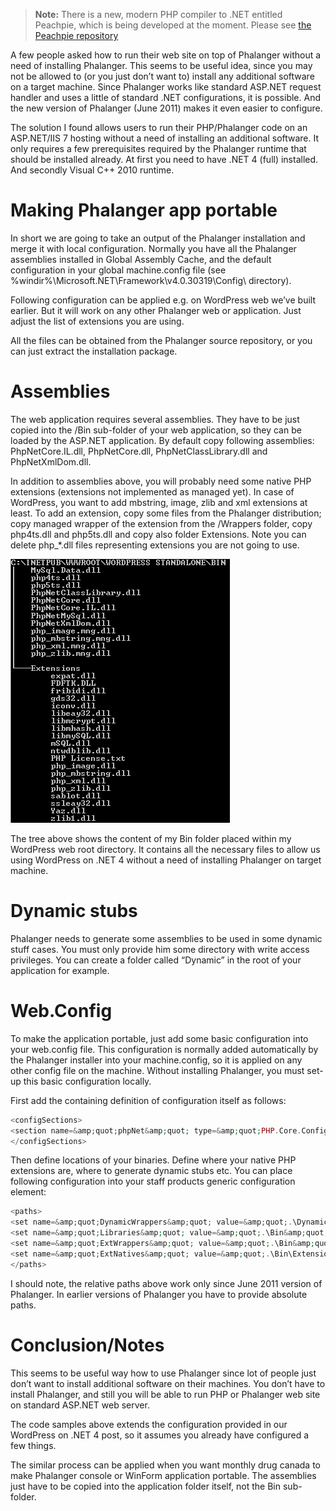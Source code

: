 > **Note:** There is a new, modern PHP compiler to .NET entitled Peachpie, which is being developed at the moment. Please see [the Peachpie repository](https://github.com/iolevel/peachpie)

A few people asked how to run their web site on top of Phalanger without a need of installing Phalanger. This seems to be useful idea, since you may not be allowed to (or you just don’t want to) install any additional software on a target machine. Since Phalanger works like standard ASP.NET request handler and uses a little of standard .NET configurations, it is possible. And the new version of Phalanger (June 2011) makes it even easier to configure.

The solution I found allows users to run their PHP/Phalanger code on an ASP.NET/IIS 7 hosting without a need of installing an additional software. It only requires a few prerequisites required by the Phalanger runtime that should be installed already. At first you need to have .NET 4 (full) installed. And secondly Visual C++ 2010 runtime.

# Making Phalanger app portable

In short we are going to take an output of the Phalanger installation and merge it with local configuration. Normally you have all the Phalanger assemblies installed in Global Assembly Cache, and the default configuration in your global machine.config file (see %windir%\Microsoft.NET\Framework\v4.0.30319\Config\ directory).

Following configuration can be applied e.g. on WordPress web we’ve built earlier. But it will work on any other Phalanger web or application. Just adjust the list of extensions you are using.

All the files can be obtained from the Phalanger source repository, or you can just extract the installation package.

# Assemblies

The web application requires several assemblies. They have to be just copied into the /Bin sub-folder of your web application, so they can be loaded by the ASP.NET application. By default copy following assemblies: PhpNetCore.IL.dll, PhpNetCore.dll, PhpNetClassLibrary.dll and PhpNetXmlDom.dll.

In addition to assemblies above, you will probably need some native PHP extensions (extensions not implemented as managed yet). In case of WordPress, you want to add mbstring, image, zlib and xml extensions at least. To add an extension, copy some files from the Phalanger distribution; copy managed wrapper of the extension from the /Wrappers folder, copy php4ts.dll and php5ts.dll and copy also folder Extensions. Note you can delete php_*.dll files representing extensions you are not going to use.

![pic](standalone-wordpress-bin-folderpng.png)

The tree above shows the content of my Bin folder placed within my WordPress web root directory. It contains all the necessary files to allow us using WordPress on .NET 4 without a need of installing Phalanger on target machine.

# Dynamic stubs

Phalanger needs to generate some assemblies to be used in some dynamic stuff cases. You must only provide him some directory with write access privileges. You can create a folder called “Dynamic” in the root of your application for example.

# Web.Config

To make the application portable, just add some basic configuration into your web.config file. This configuration is normally added automatically by the Phalanger installer into your machine.config, so it is applied on any other config file on the machine. Without installing Phalanger, you must set-up this basic configuration locally.

First add the <configSection> containing definition of <phpNet> configuration itself as follows:

```php
<configSections>
<section name=&amp;quot;phpNet&amp;quot; type=&amp;quot;PHP.Core.ConfigurationSectionHandler, PhpNetCore, Version=2.1.0.0, Culture=neutral, PublicKeyToken=0a8e8c4c76728c71&amp;quot; //>
</configSections>
```

Then define locations of your binaries. Define where your native PHP extensions are, where to generate dynamic stubs etc. You can place following configuration into your staff products generic <phpNet> configuration element:

```php
<paths>
<set name=&amp;quot;DynamicWrappers&amp;quot; value=&amp;quot;.\Dynamic&amp;quot;/>
<set name=&amp;quot;Libraries&amp;quot; value=&amp;quot;.\Bin&amp;quot;/>
<set name=&amp;quot;ExtWrappers&amp;quot; value=&amp;quot;.\Bin&amp;quot;/>
<set name=&amp;quot;ExtNatives&amp;quot; value=&amp;quot;.\Bin\Extensions&amp;quot;/>
</paths>
```

I should note, the relative paths above work only since June 2011 version of Phalanger. In earlier versions of Phalanger you have to provide absolute paths.

# Conclusion/Notes

This seems to be useful way how to use Phalanger since lot of people just don’t want to install additional software on their machines. You don’t have to install Phalanger, and still you will be able to run PHP or Phalanger web site on standard ASP.NET web server.

The code samples above extends the configuration provided in our WordPress on .NET 4 post, so it assumes you already have configured a few things.

The similar process can be applied when you want monthly drug canada to make Phalanger console or WinForm application portable. The assemblies just have to be copied into the application folder itself, not the Bin sub-folder.
